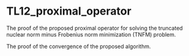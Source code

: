 # TL12_proximal_operator
The proof of the proposed proximal operator for solving the truncated nuclear norm minus Frobenius norm minimization (TNFM) problem.

The proof of the convergence of the proposed algorithm.
